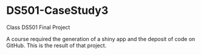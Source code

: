 # DS501-CaseStudy3
Class DS501 Final Project

A course required the generation of a shiny app and the deposit of code on GitHub. 
This is the result of that project. 
